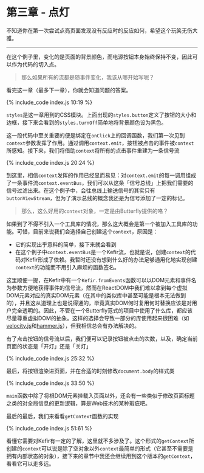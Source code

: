 # 第三章 - 点灯

<div id="box"></div>

不知道你在第一次尝试点亮页面发现没有反应时的反应如何，希望这个玩笑无伤大雅。

----

在这个例子里，变化的是页面的背景颜色，而电源按钮本身始终保持不变，因此可以作为代码的切入点。

> 那么如果所有的流都是随事件变化，我该从哪开始写呢？

看完这一章（最多下一章），你就会知道问题的答案。

{% include_code index.js 10:19 %}

`styles`是这一章用到的CSS模块。上面出现的`styles.button`定义了按钮的大小和边框，接下来会看到的`styles.turnOff`简单地将背景颜色设为黑色。

这一段代码中至关重要的便是绑定在`onClick`上的回调函数，我们第一次见到`context`参数发挥了作用。通过调用`context.emit`，按钮被点击的事件被`context`所感知。接下来，我们将借助`context`将所有的点击事件重建为一条信号流

{% include_code index.js 20:24 %}

到这里，相信`context`发挥的作用已经显而易见：对`context.emit`的每一调用组成了一条事件流`context.eventBus`，我们可以从这条「信号总线」上把我们需要的信号过滤出来。在这个例子中，会往总线上输送信号的其实只有`buttonViewStream`，但为了演示总线的概念我还是为信号添加了一定的标记。

> 那么，这么好用的`context`对象，一定是由Butterfly提供的咯？

如果到了不得不引入一个工具库的情况，那么这大概会是第一个被加入工具库的功能。可惜，目前来说我们会选择自己创建这个`context`，原因是：
* 它的实现出乎意料的简单，接下来就会看到
* 在这个例子中`context.eventBus`是一个Kefir流，也就是说，创建`context`的代码对Kefir形成了依赖。我暂时还没有想到什么好的办法足够通用化地实现创建`context`的功能而不用引入麻烦的函数签名。

这里顺便一提，在Kefir中有一个`Kefir.fromEvents`函数可以以DOM元素和事件名为参数方便地获得事件的信号流，然而在ReactDOM中我们难以拿到每个虚拟DOM元素对应的真实DOM元素（在其中的类似库中甚至可能是根本无法做到的），并且这从道理上也是说得通的，毕竟真实DOM何时复用何时替换应该是对用户完全透明的。因此，不管在一个Butterfly范式的项目中使用了什么库，都应该尽量尊重虚拟DOM的抽象。这样的选择会导致一部分的库使用起来很困难（如[velocity.js]和[hammer.js]），但我相信总会有办法解决的。

[velocity.js]: http://velocityjs.org
[hammer.js]: https://hammerjs.github.io

有了点击按钮的信号流以后，我们便可以记录按钮被点击的次数，以及，确定当前页面的状态是「开灯」还是「关灯」

{% include_code index.js 25:32 %}

最后，将按钮渲染进页面，并在合适的时刻修改`document.body`的样式类

{% include_code index.js 33:50 %}

`main`函数中除了将根DOM元素挂载入页面以外，还会有一些类似于修改页面标题之类的对全局信息的更新逻辑，算是Web技术的某种瑕疵吧。

最后的最后，我们来看看`getContext`函数的实现

{% include_code index.js 51:61 %}

看懂它需要对Kefir有一定的了解，这里就不多涉及了。这个形式的`getContext`所创建的`context`可以说是除了空对象以外`context`最简单的形式（它甚至不需要是拥有内部状态的对象），接下来的章节中我还会继续用到这个版本的`getContext`，看看它可以走多远。
